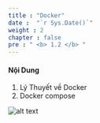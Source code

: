 ```yaml
---
title : "Docker"
date :  "`r Sys.Date()`" 
weight : 2
chapter : false
pre : " <b> 1.2 </b> "
---
```



#### Nội Dung

1. Lý Thuyết về Docker
2. Docker compose

![alt text](/images/1.1/image-001.png)
